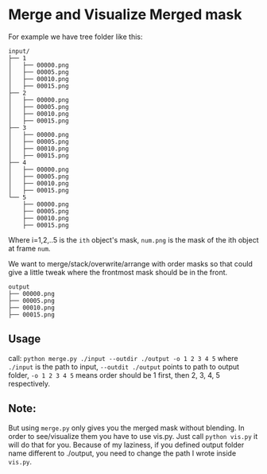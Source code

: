 # Merge and Visualize Merged mask
For example we have tree folder like this: 
```
input/
├── 1
│   ├── 00000.png
│   ├── 00005.png
│   ├── 00010.png
│   ├── 00015.png
├── 2
│   ├── 00000.png
│   ├── 00005.png
│   ├── 00010.png
│   ├── 00015.png
├── 3
│   ├── 00000.png
│   ├── 00005.png
│   ├── 00010.png
│   ├── 00015.png
├── 4
│   ├── 00000.png
│   ├── 00005.png
│   ├── 00010.png
│   ├── 00015.png
└── 5
    ├── 00000.png
    ├── 00005.png
    ├── 00010.png
    ├── 00015.png
```
Where i=1,2,..5 is the `ith` object's mask, `num.png` is the mask of the ith object at frame `num`.

We want to merge/stack/overwrite/arrange with order masks so that could give a little tweak where the frontmost mask should be in the front.
```
output
├── 00000.png
├── 00005.png
├── 00010.png
├── 00015.png

```
## Usage
call: 
`python merge.py ./input --outdir ./output -o 1 2 3 4 5`
where `./input` is the path to input, `--outdit ./output` points to path to output folder, `-o 1 2 3 4 5` means order should be 1 first, then 2, 3, 4, 5 respectively. 

## Note:
But using `merge.py` only gives you the merged mask without blending. In order to see/visualize them you have to use vis.py. Just call `python vis.py` it will do that for you. Because of my laziness, if you defined output folder name different to ./output, you need to change the path I wrote inside `vis.py`.
